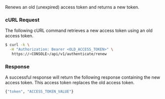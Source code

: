Renews an old (unexpired) access token and returns a new token.

### cURL Request

The following cURL command retrieves a new access token using an old access token.

```bash
$ curl -k \
  -H "Authorization: Bearer <OLD_ACCESS_TOKEN>" \
   https://<CONSOLE>/api/v1/authenticate/renew
```

### Response

A successful response will return the following response containing the new access token. This access token replaces the old access token.

```bash
{"token", "ACCESS_TOKEN_VALUE"}
```